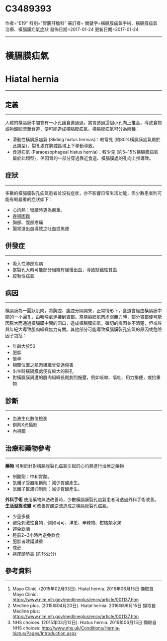 # C3489393
作者="E19"
科別="胃腸肝膽科"
審訂者=
關鍵字=橫膈膜疝氣手術、橫膈膜疝氣 治療、橫膈膜疝氣症狀
發佈日期=2017-01-24
更新日期=2017-01-24

----------
# 橫膈膜疝氣
# Hiatal hernia
----------
## 定義
----------

人體的橫膈膜中間會有一小孔讓食道通過，當胃透過這個小孔向上推高，導致食物或物酸回流至食道，便可能造成橫膈膜疝氣。橫膈膜疝氣可分為兩種：

- 滑動性橫膈膜疝氣 (Sliding hiatus hernias)：較常見 (約80%橫膈膜疝氣屬於此類型)，裂孔處在胸腔區域上下移動導致。
- 食道疝氣 (Paraoesophageal hiatus hernia)：較少見 (約5~15%橫膈膜疝氣屬於此類型)，係因胃的一部分穿過靠近食道、橫膈膜處的孔向上推導致。
## 症狀
----------

多數的橫膈膜裂孔疝氣患者並沒有症狀，亦不影響日常生活功能，但少數患者則可能有較嚴重的症狀如下：

- 心灼熱：彎腰時更為嚴重。
- [吞嚥困難](C0011168)
- 胸部、腹部疼痛
- 腸胃道出血導致之吐血或黑便
## 併發症
----------
- 吸入性肺部疾病
- 當裂孔大時可能部分組織有緩慢出血，導致缺鐵性貧血
- 絞勒性疝氣
## 病因
----------

橫膈膜為一圓狀肌肉，將胸腔、腹腔分隔開來，正常情形下，食道會經由橫膈膜中間的一小圓孔，由咽喉處連接到胃部。當橫膈膜肌肉虛弱無力時，部分胃部便可能因膨大而通過橫膈膜中間的洞口，造成橫膈膜疝氣。確切的病因並不清楚，但或許與年紀大導致肌肉組織無力有關。其他部分可能導致橫膈膜裂孔疝氣的原因或危險因子包括：

- 年齡大於50
- 肥胖
- 懷孕
- 相關位置之肌肉組織曾受過傷害
- 出生時橫隔膜處便有較大的裂孔
- 對橫膈膜周遭的肌肉組織長期劇烈施壓，例如咳嗽、嘔吐、用力排便，或抬重物
## 診斷
----------
- 血液生化數值檢測
- 鋇劑X光攝影
- 內視鏡
## 治療和藥物參考
----------

**藥物**
可用於針對橫膈膜裂孔疝氣引起的心灼熱進行治療之藥物

- 制酸劑：中和胃酸。
- 氫離子受器阻斷劑：減少胃酸產生。
- 氫離子幫浦抑制劑：減少胃酸產生。

**外科手術**
使用藥物無法改善時，少數橫膈膜裂孔疝氣患者可透過外科手術改善。
**生活型態改變**
可改善胃酸逆流造成之橫膈膜裂孔疝氣。

- 少量多餐
- 避免刺激性食物，例如可可、洋蔥、辛辣物、柑橘類水果
- 避免飲酒
- 睡前2~3小時內避免飲食
- 肥胖者建議減重
- 戒菸
- 將床頭墊高 (約15公分)   
## 參考資料
----------
1. Mayo Clinic. (2015年02月03日). Hiatal hernia. 2016年06月15日 擷取自 Mayo Clinic: 
  https://www.nlm.nih.gov/medlineplus/ency/article/001137.htm
2. Medline plus. (2015年04月20日). Hiatal hernia. 2016年06月15日 擷取自 Medline plus: 
  https://www.nlm.nih.gov/medlineplus/ency/article/001137.htm
3. NHS choices. (2015年03月12日). Hiatus hernia. 2016年06月15日 擷取自 NHS choices: 
  http://www.nhs.uk/Conditions/Hernia-hiatus/Pages/Introduction.aspx


